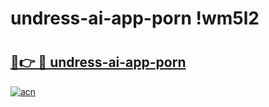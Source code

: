 # undress-ai-app-porn !wm5l2

# <h2><a href="https://ise3lf.esa.edu.pl?title=undress-ai-app-porn&ref=wm5l2">🔗👉 🔴 undress-ai-app-porn</a></h2>

[![acn](https://github.com/user-attachments/assets/0f9c940e-d8b0-45ae-aac7-cd30a18b3e1c)](https://ise3lf.esa.edu.pl?title=undress-ai-app-porn&ref=wm5l2)

